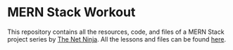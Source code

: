 # MERN Stack Workout
This repository contains all the resources, code, and files of a MERN Stack project series by [The Net Ninja](https://www.youtube.com/@NetNinja). All the lessons and files can be found [here](https://www.youtube.com/playlist?list=PL4cUxeGkcC9iJ_KkrkBZWZRHVwnzLIoUE).
